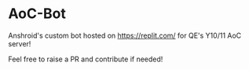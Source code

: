 # AoC-Bot
Anshroid's custom bot hosted on https://replit.com/ for QE's Y10/11 AoC server!

Feel free to raise a PR and contribute if needed!
